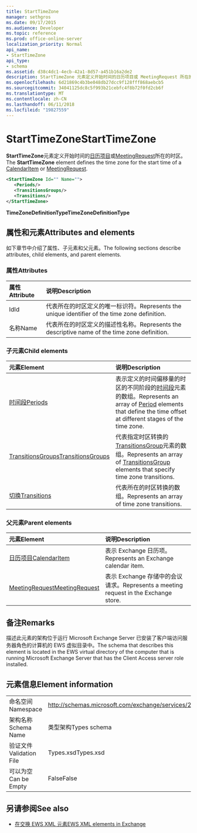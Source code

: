 ```yaml
---
title: StartTimeZone
manager: sethgros
ms.date: 09/17/2015
ms.audience: Developer
ms.topic: reference
ms.prod: office-online-server
localization_priority: Normal
api_name:
- StartTimeZone
api_type:
- schema
ms.assetid: d38c4dc1-4ecb-42a1-8d57-a451b16a2de2
description: StartTimeZone 元素定义开始时间的日历项目或 MeetingRequest 所在的时区。
ms.openlocfilehash: 6d21869c4b3be048db27dcc9f128fff868aebcb5
ms.sourcegitcommit: 34041125dc8c5f993b21cebfc4f8b72f0fd2cb6f
ms.translationtype: MT
ms.contentlocale: zh-CN
ms.lasthandoff: 06/11/2018
ms.locfileid: "19827559"
---
```

# <a name="starttimezone"></a><span data-ttu-id="c8afe-103">StartTimeZone</span><span class="sxs-lookup"><span data-stu-id="c8afe-103">StartTimeZone</span></span>

<span data-ttu-id="c8afe-104">**StartTimeZone**元素定义开始时间的[日历项目](calendaritem.md)或[MeetingRequest](meetingrequest.md)所在的时区。</span><span class="sxs-lookup"><span data-stu-id="c8afe-104">The **StartTimeZone** element defines the time zone for the start time of a [CalendarItem](calendaritem.md) or [MeetingRequest](meetingrequest.md).</span></span>
  
```xml
<StartTimeZone Id="" Name="">
   <Periods/>
   <TransitionsGroups/>
   <Transitions/>
</StartTimeZone>
```

<span data-ttu-id="c8afe-105">**TimeZoneDefinitionType**</span><span class="sxs-lookup"><span data-stu-id="c8afe-105">**TimeZoneDefinitionType**</span></span>

## <a name="attributes-and-elements"></a><span data-ttu-id="c8afe-106">属性和元素</span><span class="sxs-lookup"><span data-stu-id="c8afe-106">Attributes and elements</span></span>

<span data-ttu-id="c8afe-107">如下章节中介绍了属性、子元素和父元素。</span><span class="sxs-lookup"><span data-stu-id="c8afe-107">The following sections describe attributes, child elements, and parent elements.</span></span>
  
### <a name="attributes"></a><span data-ttu-id="c8afe-108">属性</span><span class="sxs-lookup"><span data-stu-id="c8afe-108">Attributes</span></span>

|<span data-ttu-id="c8afe-109">**属性**</span><span class="sxs-lookup"><span data-stu-id="c8afe-109">**Attribute**</span></span>|<span data-ttu-id="c8afe-110">**说明**</span><span class="sxs-lookup"><span data-stu-id="c8afe-110">**Description**</span></span>|
|:-----|:-----|
|<span data-ttu-id="c8afe-111">Id</span><span class="sxs-lookup"><span data-stu-id="c8afe-111">Id</span></span>  <br/> |<span data-ttu-id="c8afe-112">代表所在的时区定义的唯一标识符。</span><span class="sxs-lookup"><span data-stu-id="c8afe-112">Represents the unique identifier of the time zone definition.</span></span>  <br/> |
|<span data-ttu-id="c8afe-113">名称</span><span class="sxs-lookup"><span data-stu-id="c8afe-113">Name</span></span>  <br/> |<span data-ttu-id="c8afe-114">代表所在的时区定义的描述性名称。</span><span class="sxs-lookup"><span data-stu-id="c8afe-114">Represents the descriptive name of the time zone definition.</span></span>  <br/> |
   
### <a name="child-elements"></a><span data-ttu-id="c8afe-115">子元素</span><span class="sxs-lookup"><span data-stu-id="c8afe-115">Child elements</span></span>

|<span data-ttu-id="c8afe-116">**元素**</span><span class="sxs-lookup"><span data-stu-id="c8afe-116">**Element**</span></span>|<span data-ttu-id="c8afe-117">**说明**</span><span class="sxs-lookup"><span data-stu-id="c8afe-117">**Description**</span></span>|
|:-----|:-----|
|[<span data-ttu-id="c8afe-118">时间段</span><span class="sxs-lookup"><span data-stu-id="c8afe-118">Periods</span></span>](periods.md) <br/> |<span data-ttu-id="c8afe-119">表示定义的时间偏移量的时区的不同阶段的[时间段](period.md)元素的数组。</span><span class="sxs-lookup"><span data-stu-id="c8afe-119">Represents an array of [Period](period.md) elements that define the time offset at different stages of the time zone.</span></span>  <br/> |
|[<span data-ttu-id="c8afe-120">TransitionsGroups</span><span class="sxs-lookup"><span data-stu-id="c8afe-120">TransitionsGroups</span></span>](transitionsgroups.md) <br/> |<span data-ttu-id="c8afe-121">代表指定时区转换的[TransitionsGroup](transitionsgroup.md)元素的数组。</span><span class="sxs-lookup"><span data-stu-id="c8afe-121">Represents an array of [TransitionsGroup](transitionsgroup.md) elements that specify time zone transitions.</span></span>  <br/> |
|[<span data-ttu-id="c8afe-122">切换</span><span class="sxs-lookup"><span data-stu-id="c8afe-122">Transitions</span></span>](transitions.md) <br/> |<span data-ttu-id="c8afe-123">代表所在的时区转换的数组。</span><span class="sxs-lookup"><span data-stu-id="c8afe-123">Represents an array of time zone transitions.</span></span>  <br/> |
   
### <a name="parent-elements"></a><span data-ttu-id="c8afe-124">父元素</span><span class="sxs-lookup"><span data-stu-id="c8afe-124">Parent elements</span></span>

|<span data-ttu-id="c8afe-125">**元素**</span><span class="sxs-lookup"><span data-stu-id="c8afe-125">**Element**</span></span>|<span data-ttu-id="c8afe-126">**说明**</span><span class="sxs-lookup"><span data-stu-id="c8afe-126">**Description**</span></span>|
|:-----|:-----|
|[<span data-ttu-id="c8afe-127">日历项目</span><span class="sxs-lookup"><span data-stu-id="c8afe-127">CalendarItem</span></span>](calendaritem.md) <br/> |<span data-ttu-id="c8afe-128">表示 Exchange 日历项。</span><span class="sxs-lookup"><span data-stu-id="c8afe-128">Represents an Exchange calendar item.</span></span>  <br/> |
|[<span data-ttu-id="c8afe-129">MeetingRequest</span><span class="sxs-lookup"><span data-stu-id="c8afe-129">MeetingRequest</span></span>](meetingrequest.md) <br/> |<span data-ttu-id="c8afe-130">表示 Exchange 存储中的会议请求。</span><span class="sxs-lookup"><span data-stu-id="c8afe-130">Represents a meeting request in the Exchange store.</span></span>  <br/> |
   
## <a name="remarks"></a><span data-ttu-id="c8afe-131">备注</span><span class="sxs-lookup"><span data-stu-id="c8afe-131">Remarks</span></span>

<span data-ttu-id="c8afe-132">描述此元素的架构位于运行 Microsoft Exchange Server 已安装了客户端访问服务器角色的计算机的 EWS 虚拟目录中。</span><span class="sxs-lookup"><span data-stu-id="c8afe-132">The schema that describes this element is located in the EWS virtual directory of the computer that is running Microsoft Exchange Server that has the Client Access server role installed.</span></span>
  
## <a name="element-information"></a><span data-ttu-id="c8afe-133">元素信息</span><span class="sxs-lookup"><span data-stu-id="c8afe-133">Element information</span></span>

|||
|:-----|:-----|
|<span data-ttu-id="c8afe-134">命名空间</span><span class="sxs-lookup"><span data-stu-id="c8afe-134">Namespace</span></span>  <br/> |http://schemas.microsoft.com/exchange/services/2006/types  <br/> |
|<span data-ttu-id="c8afe-135">架构名称</span><span class="sxs-lookup"><span data-stu-id="c8afe-135">Schema Name</span></span>  <br/> |<span data-ttu-id="c8afe-136">类型架构</span><span class="sxs-lookup"><span data-stu-id="c8afe-136">Types schema</span></span>  <br/> |
|<span data-ttu-id="c8afe-137">验证文件</span><span class="sxs-lookup"><span data-stu-id="c8afe-137">Validation File</span></span>  <br/> |<span data-ttu-id="c8afe-138">Types.xsd</span><span class="sxs-lookup"><span data-stu-id="c8afe-138">Types.xsd</span></span>  <br/> |
|<span data-ttu-id="c8afe-139">可以为空</span><span class="sxs-lookup"><span data-stu-id="c8afe-139">Can be Empty</span></span>  <br/> |<span data-ttu-id="c8afe-140">False</span><span class="sxs-lookup"><span data-stu-id="c8afe-140">False</span></span>  <br/> |
   
## <a name="see-also"></a><span data-ttu-id="c8afe-141">另请参阅</span><span class="sxs-lookup"><span data-stu-id="c8afe-141">See also</span></span>

- [<span data-ttu-id="c8afe-142">在交换 EWS XML 元素</span><span class="sxs-lookup"><span data-stu-id="c8afe-142">EWS XML elements in Exchange</span></span>](ews-xml-elements-in-exchange.md)

